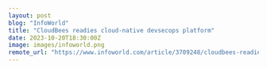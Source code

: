 ```yaml
---
layout: post
blog: "InfoWorld"
title: "CloudBees readies cloud-native devsecops platform"
date: 2023-10-20T18:30:00Z
image: images/infoworld.png
remote_url: "https://www.infoworld.com/article/3709248/cloudbees-readies-cloud-native-devsecops-platform.html#tk.rss_applicationdevelopment"
---
```

